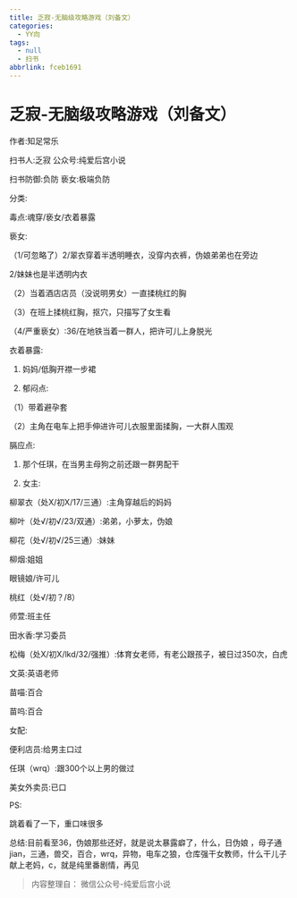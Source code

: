 ```yaml
---
title: 乏寂-无脑级攻略游戏（刘备文）
categories:
  - YY向
tags:
  - null
  - 扫书
abbrlink: fceb1691
---
```

# 乏寂-无脑级攻略游戏（刘备文）
作者:知足常乐

扫书人:乏寂 公众号:纯爱后宫小说

扫书防御:负防 亵女:极端负防

分类:

毒点:魂穿/亵女/衣着暴露

亵女:

（1/可忽略了）2/翠衣穿着半透明睡衣，没穿内衣裤，伪娘弟弟也在旁边

2/妹妹也是半透明内衣

（2）当着酒店店员（没说明男女）一直揉桃红的胸

（3）在班上揉桃红胸，抠穴，只描写了女生看

（4/严重亵女）:36/在地铁当着一群人，把许可儿上身脱光

衣着暴露:

1.  妈妈/低胸开襟一步裙

2.  郁闷点:

（1）带着避孕套

（2）主角在电车上把手伸进许可儿衣服里面揉胸，一大群人围观

膈应点:

1.  那个任琪，在当男主母狗之前还跟一群男配干

2.  女主:

柳翠衣（处X/初X/17/三通）:主角穿越后的妈妈

柳叶（处√/初√/23/双通）:弟弟，小萝太，伪娘

柳花（处√/初√/25三通）:妹妹

柳烟:姐姐

眼镜娘/许可儿

桃红（处√/初？/8）

师萱:班主任

田水香:学习委员

松梅（处X/初X/lkd/32/强推）:体育女老师，有老公跟孩子，被日过350次，白虎

文英:英语老师

苗喵:百合

苗呜:百合

女配:

便利店员:给男主口过

任琪（wrq）:跟300个以上男的做过

美女外卖员:已口

PS:

跳着看了一下，重口味很多

总结:目前看至36，伪娘那些还好，就是说太暴露癖了，什么，日伪娘
，母子通jian，三通，兽交，百合，wrq，异物，电车之狼，仓库强干女教师，什么干儿子献上老妈，c，就是纯里番剧情，再见


> 内容整理自： 微信公众号-纯爱后宫小说